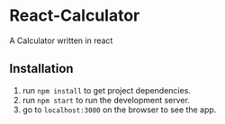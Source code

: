 # React-Calculator
A Calculator written in react

## Installation

1. run `npm install` to get project dependencies.
2. run `npm start` to run the development server.
3. go to `localhost:3000` on the browser to see the app.
